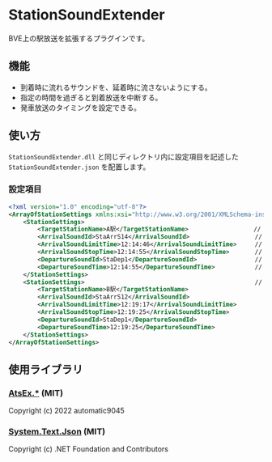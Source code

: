 # StationSoundExtender
BVE上の駅放送を拡張するプラグインです。

## 機能

* 到着時に流れるサウンドを、延着時に流さないようにする。
* 指定の時間を過ぎると到着放送を中断する。
* 発車放送のタイミングを設定できる。

## 使い方
`StationSoundExtender.dll` と同じディレクトリ内に設定項目を記述した `StationSoundExtender.json` を配置します。

### 設定項目
```xml
<?xml version="1.0" encoding="utf-8"?>
<ArrayOfStationSettings xmlns:xsi="http://www.w3.org/2001/XMLSchema-instance" xmlns:xsd="http://www.w3.org/2001/XMLSchema">
	<StationSettings>
		<TargetStationName>A駅</TargetStationName>                  // 設定対象の駅名を記述します。(stationKeyではなく、stationNameで記述します。)
		<ArrivalSoundId>StaArrS14</ArrivalSoundId>                  // 到着時に再生するサウンド名を記述します。
		<ArrivalSoundLimitTime>12:14:46</ArrivalSoundLimitTime>     // 到着放送を再生するリミットの時刻を記述します。
		<ArrivalSoundStopTime>12:14:55</ArrivalSoundStopTime>       // 到着放送の再生を中断する時刻を記述します。
		<DepartureSoundId>StaDep1</DepartureSoundId>                // 発車時に再生するサウンド名を記述します。
		<DepartureSoundTime>12:14:55</DepartureSoundTime>           // 発車放送を再生する時刻を記述します。
	</StationSettings>
	<StationSettings>                                               // 設定したい駅分だけ記述します。
		<TargetStationName>B駅</TargetStationName>
		<ArrivalSoundId>StaArrS12</ArrivalSoundId>
		<ArrivalSoundLimitTime>12:19:17</ArrivalSoundLimitTime>
		<ArrivalSoundStopTime>12:19:25</ArrivalSoundStopTime>
		<DepartureSoundId>StaDep1</DepartureSoundId>
		<DepartureSoundTime>12:19:25</DepartureSoundTime>
	</StationSettings>
</ArrayOfStationSettings>
```

## 使用ライブラリ
### [AtsEx.*](https://github.com/automatic9045/AtsEX) (MIT)
Copyright (c) 2022 automatic9045

### [System.Text.Json](https://www.nuget.org/packages/System.Text.Json) (MIT)
Copyright (c) .NET Foundation and Contributors